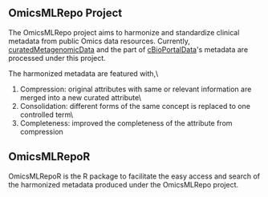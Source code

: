 ## OmicsMLRepo Project

The OmicsMLRepo project aims to harmonize and standardize clinical metadata 
from public Omics data resources. Currently, [curatedMetagenomicData][] and the 
part of [cBioPortalData][]'s metadata are processed under this project.

[curatedMetagenomicData]: https://www.bioconductor.org/packages/release/data/experiment/html/curatedMetagenomicData.html
[cBioPortalData]: https://www.bioconductor.org/packages/release/bioc/html/cBioPortalData.html

The harmonized metadata are featured with,\
1. Compression: original attributes with same or relevant information are 
merged into a new curated attribute\
2. Consolidation: different forms of the same concept is replaced to one
controlled term\
3. Completeness: improved the completeness of the attribute from compression

## OmicsMLRepoR
OmicsMLRepoR is the R package to facilitate the easy access and search of 
the harmonized metadata produced under the OmicsMLRepo project. 